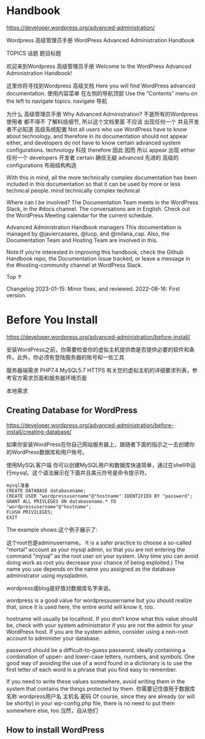 



# Handbook
https://developer.wordpress.org/advanced-administration/

Wordpress 高级管理员手册
WordPress Advanced Administration Handbook

TOPICS 话题 题目标题

欢迎来到Wordpress 高级管理员手册
Welcome to the WordPress Advanced Administration Handbook! 

这里你将寻找到Wordpress 高级文档
Here you will find WordPress advanced documentation.
使用内容菜单 在左侧的导航顶部
Use the “Contents” menu on the left to navigate topics.
navigate 导航

为什么 高级管理员手册
Why Advanced Administration?
不是所有的Wordpress使用者 都不得不 了解科技细节, 所以这个文档里面 不应该 出现任何一个 并且开发者不必知道 高级系统配置
Not all users who use WordPress have to know about technology, and therefore in its documentation should not appear either, and developers do not have to know certain advanced system configurations.
technology 科技
therefore 因此 因而 所以
appear 出现
either 任何一个
developers 开发者
certain 确信无疑
advanced 先进的 高级的
configurations 布局结构构造

With this in mind, all the more technically complex documentation has been included in this documentation so that it can be used by more or less technical people.
mind
technically
complex
technical


Where can I be involved?
The Documentation Team meets in the WordPress Slack, in the #docs channel. The conversations are in English. Check out the WordPress Meeting calendar for the current schedule.

Advanced Administration Handbook managers
This documentation is managed by @javiercasares, @lucp, and @milana_cap. Also, the Documentation Team and Hosting Team are involved in this.

Note:If you’re interested in improving this handbook, check the Github Handbook repo, the Documentation Issue tracked, or leave a message in the #hosting-community channel at WordPress Slack.

Top ↑

Changelog
2023-01-15: Minor fixes, and reviewed.
2022-08-16: First version.






# Before You Install
https://developer.wordpress.org/advanced-administration/before-install/


安装WordPress之前，你需要检查你的虚拟主机提供商是否提供必要的软件和条件。此外，你必须有登陆服务器的账号和一些工具

服务器端需求
PHP7.4 MySQL5.7 HTTPS
有关您的虚拟主机的详细要求列表，参考官方需求页面和服务器环境页面

本地需求

## Creating Database for WordPress

https://developer.wordpress.org/advanced-administration/before-install/creating-database/

如果你安装WordPress在你自己网站服务器上，跟随者下面的指示之一去创建你的WordPress数据库和用户账号。

使用MySQL客户端
你可以创建MySQL用户和数据库快速简单，通过在shell中运行mysql。这个语法展示在下面并且美元符号是命令提示符。
```mysql
mysql准备
CREATE DATABASE databasename;
CREATE USER "wordpressusername"@"hostname" IDENTIFIED BY "password";
GRANT ALL PRIVLEGES ON databasename.* TO "wordpressusername"@"hostname";
FLUSH PRIVILEGES;
EXIT
```

The example shows:这个例子展示了:

这个root也是adminusername。
It is a safer practice to choose a so-called “mortal” account as your mysql admin, so that you are not entering the command “mysql” as the root user on your system. 
(Any time you can avoid doing work as root you decrease your chance of being exploited.) 
The name you use depends on the name you assigned as the database administrator using mysqladmin.

wordpress或blog是好值对数据库名字来说。

wordpress is a good value for wordpressusername but you should realize that, since it is used here, the entire world will know it, too.

hostname will usually be localhost. 
If you don’t know what this value should be, check with your system administrator if you are not the admin for your WordPress host. 
If you are the system admin, consider using a non-root account to administer your database.

password should be a difficult-to-guess password, ideally containing a combination of upper- and lower-case letters, numbers, and symbols. 
One good way of avoiding the use of a word found in a dictionary is to use the first letter of each word in a phrase that you find easy to remember.

If you need to write these values somewhere, avoid writing them in the system that contains the things protected by them. 
你需要记住值用于数据库名称 wordpress用户名 主机名 密码
Of course, since they are already (or will be shortly) in your wp-config.php file, there is no need to put them somewhere else, too.当然，自从他们


## How to install WordPress

